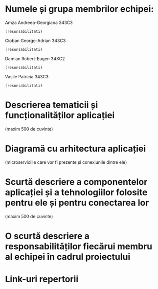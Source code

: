 # Numele și grupa membrilor echipei:
  Amza Andreea-Georgiana 343C3
  
  	(resonsabilitati)
  
  Cioban George-Adrian 343C3
  
  	(resonsabilitati)

  Damian Robert-Eugen 34XC2
  
 	(resonsabilitati)

  Vasile Patricia 343C3
  
 	(resonsabilitati)


# Descrierea tematicii și funcționalităților aplicației
(maxim 500 de cuvinte)
	
# Diagramă cu arhitectura aplicației 
(microserviciile care vor fi prezente și conexiunile dintre ele)
	
# Scurtă descriere a componentelor aplicației și a tehnologiilor folosite pentru ele și pentru conectarea lor
(maxim 500 de cuvinte)
	
# O scurtă descriere a responsabilităților fiecărui membru al echipei în cadrul proiectului
	
# Link-uri repertorii

